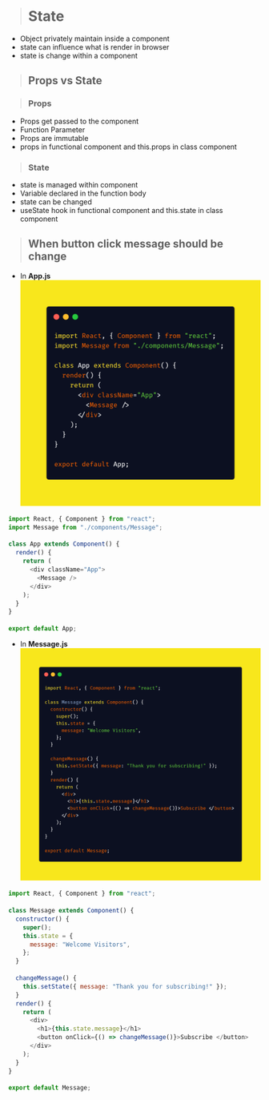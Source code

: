 > # State

- Object privately maintain inside a component
- state can influence what is render in browser
- state is change within a component

> ## Props vs State

> ### Props

- Props get passed to the component
- Function Parameter
- Props are immutable
- props in functional component and this.props in class component

> ### State

- state is managed within component
- Variable declared in the function body
- state can be changed
- useState hook in functional component and this.state in class component

> ## When button click message should be change

- In **App.js**
  ![App.js](https://github.com/ppm143/AllProjectImages/blob/master/ReactJS%20Tutorial/state/appjs.png)

```js
import React, { Component } from "react";
import Message from "./components/Message";

class App extends Component() {
  render() {
    return (
      <div className="App">
        <Message />
      </div>
    );
  }
}

export default App;
```

- In **Message.js**
  ![Message.js](https://github.com/ppm143/AllProjectImages/blob/master/ReactJS%20Tutorial/state/messagejs.png)

```js
import React, { Component } from "react";

class Message extends Component() {
  constructor() {
    super();
    this.state = {
      message: "Welcome Visitors",
    };
  }

  changeMessage() {
    this.setState({ message: "Thank you for subscribing!" });
  }
  render() {
    return (
      <div>
        <h1>{this.state.message}</h1>
        <button onClick={() => changeMessage()}>Subscribe </button>
      </div>
    );
  }
}

export default Message;
```
